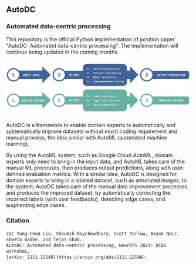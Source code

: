 ## AutoDC
### Automated data-centric processing

This repository is the official Python implementation of position paper "AutoDC: Automated data-centric processing". The implementation will continue being updated in the coming months.

![image](Fig_1.png)

AutoDC is a framework to enable domain experts to automatically and systematically improve datasets without much coding requirement and manual process, the idea similar with AutoML (automated machine learning). 

By using the AutoML system, such as Google Cloud AutoML, domain experts only need to bring in the input data, and AutoML takes care of the manual ML processes, then produces output predictions, along with user-defined evaluation metrics. With a similar idea, AutoDC is designed for domain experts to bring in a labeled dataset, such as annotated images, to the system; AutoDC takes care of the manual data improvement processes, and produces the improved dataset, by automatically correcting the incorrect labels (with user feedbacks), detecting edge cases, and augmenting edge cases.

### Citation

```
Zac Yung-Chun Liu, Shoumik Roychowdhury, Scott Tarlow, Akash Nair, Shweta Badhe, and Tejas Shah.
AutoDC: Automated data-centric processing, NeurIPS 2021: DCAI workshop, 
[arXiv: 2111.12548](https://arxiv.org/abs/2111.12548).

```
